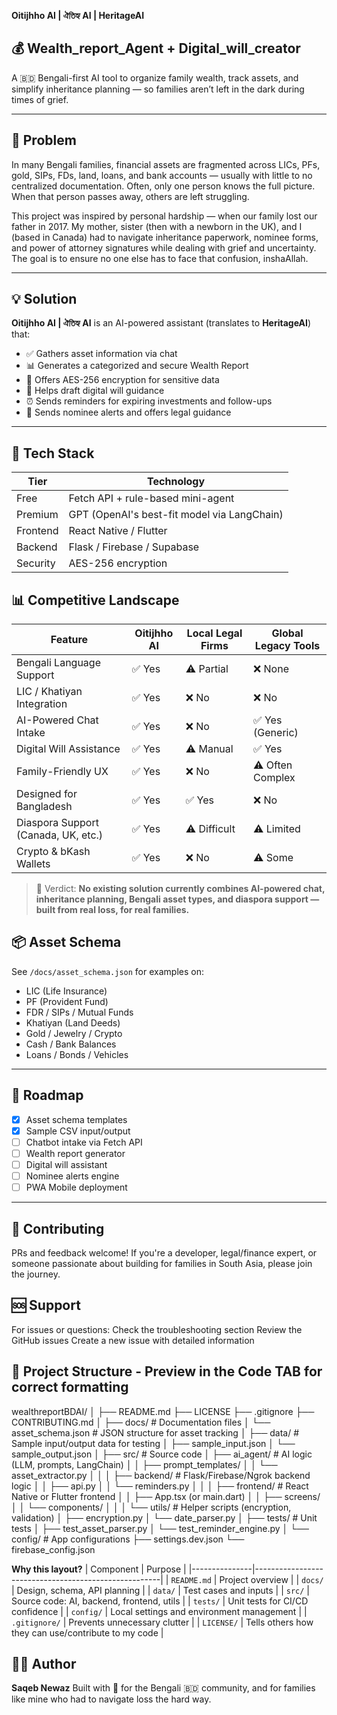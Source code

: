 **Oitijhho AI | ঐতিহ্য AI | HeritageAI**

## 💰 Wealth_report_Agent + Digital_will_creator  

A 🇧🇩 Bengali-first AI tool to organize family wealth, track assets, and simplify inheritance planning — so families aren’t left in the dark during times of grief.

---

## 🧩 Problem

In many Bengali families, financial assets are fragmented across LICs, PFs, gold, SIPs, FDs, land, loans, and bank accounts — usually with little to no centralized documentation. Often, only one person knows the full picture. When that person passes away, others are left struggling.

This project was inspired by personal hardship — when our family lost our father in 2017. My mother, sister (then with a newborn in the UK), and I (based in Canada) had to navigate inheritance paperwork, nominee forms, and power of attorney signatures while dealing with grief and uncertainty. The goal is to ensure no one else has to face that confusion, inshaAllah.

---

## 💡 Solution

**Oitijhho AI | ঐতিহ্য AI** is an AI-powered assistant (translates to **HeritageAI**) that:

- ✅ Gathers asset information via chat
- 📊 Generates a categorized and secure Wealth Report
- 🔐 Offers AES-256 encryption for sensitive data
- 📜 Helps draft digital will guidance
- ⏰ Sends reminders for expiring investments and follow-ups
- 🧾 Sends nominee alerts and offers legal guidance

---

## 🧠 Tech Stack

| Tier        | Technology                               |
|-------------|------------------------------------------|
| Free        | Fetch API + rule-based mini-agent        |
| Premium     | GPT (OpenAI's best-fit model via LangChain) |
| Frontend    | React Native / Flutter                   |
| Backend     | Flask / Firebase / Supabase              |
| Security    | AES-256 encryption                       |

## 📊 Competitive Landscape

| Feature                    | Oitijhho AI      | Local Legal Firms | Global Legacy Tools |
|----------------------------|------------------|-------------------|----------------------|
| Bengali Language Support   | ✅ Yes            | ⚠️ Partial         | ❌ None              |
| LIC / Khatiyan Integration | ✅ Yes            | ❌ No              | ❌ No                |
| AI-Powered Chat Intake     | ✅ Yes            | ❌ No              | ✅ Yes (Generic)     |
| Digital Will Assistance    | ✅ Yes            | ⚠️ Manual          | ✅ Yes               |
| Family-Friendly UX         | ✅ Yes            | ❌ No              | ⚠️ Often Complex     |
| Designed for Bangladesh    | ✅ Yes            | ✅ Yes             | ❌ No                |
| Diaspora Support (Canada, UK, etc.) | ✅ Yes    | ⚠️ Difficult       | ⚠️ Limited           |
| Crypto & bKash Wallets     | ✅ Yes            | ❌ No              | ⚠️ Some              |

> 💬 Verdict: **No existing solution currently combines AI-powered chat, inheritance planning, Bengali asset types, and diaspora support — built from real loss, for real families.**



## 📦 Asset Schema
See `/docs/asset_schema.json` for examples on: 
- LIC (Life Insurance)
- PF (Provident Fund)
- FDR / SIPs / Mutual Funds
- Khatiyan (Land Deeds)
- Gold / Jewelry / Crypto
- Cash / Bank Balances
- Loans / Bonds / Vehicles

---

## 🚀 Roadmap
- [x] Asset schema templates
- [x] Sample CSV input/output
- [ ] Chatbot intake via Fetch API
- [ ] Wealth report generator
- [ ] Digital will assistant
- [ ] Nominee alerts engine
- [ ] PWA Mobile deployment

---

## 🙌 Contributing
PRs and feedback welcome! If you're a developer, legal/finance expert, or someone passionate about building for families in South Asia, please join the journey.

## 🆘 Support
For issues or questions:
Check the troubleshooting section
Review the GitHub issues
Create a new issue with detailed information

## 📁 Project Structure - Preview in the Code TAB for correct formatting
wealthreportBDAI/
│
├── README.md
├── LICENSE
├── .gitignore
├── CONTRIBUTING.md 
│
├── docs/                       # Documentation files
│   └── asset_schema.json       # JSON structure for asset tracking
│
├── data/                       # Sample input/output data for testing
│   ├── sample_input.json
│   └── sample_output.json
│
├── src/                        # Source code
│   ├── ai_agent/               # AI logic (LLM, prompts, LangChain)
│   │   ├── prompt_templates/
│   │   └── asset_extractor.py
│   │
│   ├── backend/                # Flask/Firebase/Ngrok backend logic
│   │   ├── api.py
│   │   └── reminders.py
│   │
│   ├── frontend/               # React Native or Flutter frontend
│   │   ├── App.tsx (or main.dart)
│   │   ├── screens/
│   │   └── components/
│   │
│   └── utils/                  # Helper scripts (encryption, validation)
│       ├── encryption.py
│       └── date_parser.py
│
├── tests/                      # Unit tests
│   ├── test_asset_parser.py
│   └── test_reminder_engine.py
│
└── config/                     # App configurations
    ├── settings.dev.json
    └── firebase_config.json


**Why this layout?**
| Component     | Purpose                                              |
|---------------|------------------------------------------------------|
| `README.md`   | Project overview                                     |
| `docs/`       | Design, schema, API planning                         |
| `data/`       | Test cases and inputs                                |
| `src/`        | Source code: AI, backend, frontend, utils            |
| `tests/`      | Unit tests for CI/CD confidence                      |
| `config/`     | Local settings and environment management            |
| `.gitignore/` | Prevents unnecessary clutter                         |
| `LICENSE/`    | Tells others how they can use/contribute to my code |  


## 👨‍💻 Author
**Saqeb Newaz** 
Built with 💚 for the Bengali 🇧🇩 community, and for families like mine who had to navigate loss the hard way.
